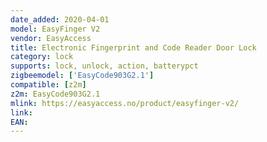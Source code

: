 ```yaml
---
date_added: 2020-04-01
model: EasyFinger V2
vendor: EasyAccess
title: Electronic Fingerprint and Code Reader Door Lock 
category: lock
supports: lock, unlock, action, batterypct
zigbeemodel: ['EasyCode903G2.1']
compatible: [z2m]
z2m: EasyCode903G2.1
mlink: https://easyaccess.no/product/easyfinger-v2/
link: 
EAN: 
---
```


